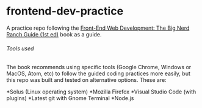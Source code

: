 # frontend-dev-practice
A practice repo following the [Front-End Web Development: The Big Nerd Ranch Guide (1st ed)](https://www.bignerdranch.com/books/front-end-web-development-the-big-nerd-ranch-guide/) book as a guide.

###### Tools used
The book recommends using specific tools (Google Chrome, Windows or MacOS, Atom, etc) to follow the guided coding practices more easily, but this repo was built and tested on alternative options. These are:

*Solus (Linux operating system)
*Mozilla Firefox
*Visual Studio Code (with plugins)
*Latest git with Gnome Terminal
*Node.js
